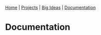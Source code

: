 [Home](https://kaankutluer.github.io.) | [Projects](https://kaankutluer.github.io./projects) | [Big Ideas](https://kaankutluer.github.io./big_ideas) | [Documentation](https://kaankutluer.github.io./documentation)

# Documentation
